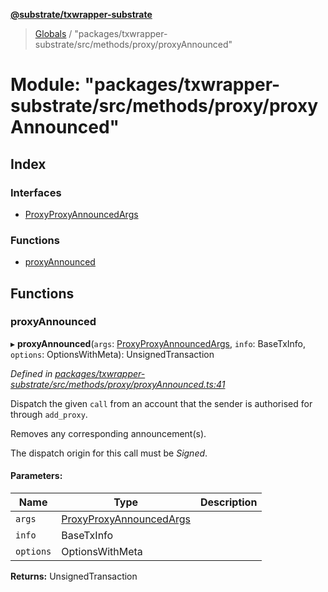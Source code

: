**[@substrate/txwrapper-substrate](../README.md)**

> [Globals](../globals.md) / "packages/txwrapper-substrate/src/methods/proxy/proxyAnnounced"

# Module: "packages/txwrapper-substrate/src/methods/proxy/proxyAnnounced"

## Index

### Interfaces

* [ProxyProxyAnnouncedArgs](../interfaces/_packages_txwrapper_substrate_src_methods_proxy_proxyannounced_.proxyproxyannouncedargs.md)

### Functions

* [proxyAnnounced](_packages_txwrapper_substrate_src_methods_proxy_proxyannounced_.md#proxyannounced)

## Functions

### proxyAnnounced

▸ **proxyAnnounced**(`args`: [ProxyProxyAnnouncedArgs](../interfaces/_packages_txwrapper_substrate_src_methods_proxy_proxyannounced_.proxyproxyannouncedargs.md), `info`: BaseTxInfo, `options`: OptionsWithMeta): UnsignedTransaction

*Defined in [packages/txwrapper-substrate/src/methods/proxy/proxyAnnounced.ts:41](https://github.com/paritytech/txwrapper-core/blob/1c09a0e/packages/txwrapper-substrate/src/methods/proxy/proxyAnnounced.ts#L41)*

Dispatch the given `call` from an account that the sender is authorised for through
`add_proxy`.

Removes any corresponding announcement(s).

The dispatch origin for this call must be _Signed_.

#### Parameters:

Name | Type | Description |
------ | ------ | ------ |
`args` | [ProxyProxyAnnouncedArgs](../interfaces/_packages_txwrapper_substrate_src_methods_proxy_proxyannounced_.proxyproxyannouncedargs.md) |  |
`info` | BaseTxInfo |  |
`options` | OptionsWithMeta |   |

**Returns:** UnsignedTransaction
